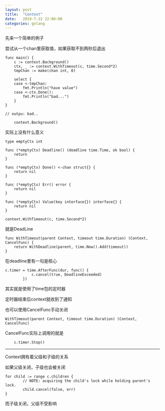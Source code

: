 ```yaml
---
layout: post
title:  "Context"
date:   2019-7-22 22:00:00
categories: golang
---
```


先来一个简单的例子

尝试从一个chan里获取值，如果获取不到两秒后退出

```golang
func main() {
    c := context.Background()
    ctx, _ := context.WithTimeout(c, time.Second*2)
    tmpChan := make(chan int, 0)

    select {
    case <-tmpChan:
		fmt.Println("have value")
	case <-ctx.Done():
		fmt.Println("bad...")
	}
}

// outpu: bad..
```

```golang
    context.Background()
```

实际上没有什么意义

```golang
type emptyCtx int

func (*emptyCtx) Deadline() (deadline time.Time, ok bool) {
    return
}

func (*emptyCtx) Done() <-chan struct{} {
    return nil
}

func (*emptyCtx) Err() error {
    return nil
}

func (*emptyCtx) Value(key interface{}) interface{} {
    return nil
}
```

```golang
context.WithTimeout(c, time.Second*2)
```

就是DeadLine

```golang
func WithTimeout(parent Context, timeout time.Duration) (Context, CancelFunc) {
	return WithDeadline(parent, time.Now().Add(timeout))
}
```

在deadline里有一句是核心

```golang
c.timer = time.AfterFunc(dur, func() {
			c.cancel(true, DeadlineExceeded)
		})
```

其实就是使用了time包的定时器

定时器结束后context就收到了通知

也可以使用CancelFunc手动关闭

```golang
WithTimeout(parent Context, timeout time.Duration) (Context, CancelFunc)
```

CancelFunc实际上调用的就是

```golang
    c.timer.Stop()
```

-------------

Context拥有着父级和子级的关系

如果父级关闭，子级也会被关闭

```golang
for child := range c.children {
		// NOTE: acquiring the child's lock while holding parent's lock.
		child.cancel(false, err)
}
```

而子级关闭，父级不受影响